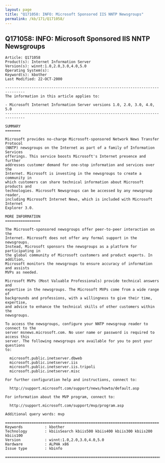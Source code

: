 ```yaml
---
layout: page
title: "Q171058: INFO: Microsoft Sponsored IIS NNTP Newsgroups"
permalink: /kb/171/Q171058/
---
```


## Q171058: INFO: Microsoft Sponsored IIS NNTP Newsgroups

	Article: Q171058
	Product(s): Internet Information Server
	Version(s): winnt:1.0,2.0,3.0,4.0,5.0
	Operating System(s): 
	Keyword(s): kbother
	Last Modified: 22-OCT-2000
	
	-------------------------------------------------------------------------------
	The information in this article applies to:
	
	- Microsoft Internet Information Server versions 1.0, 2.0, 3.0, 4.0, 5.0 
	-------------------------------------------------------------------------------
	
	SUMMARY
	=======
	
	Microsoft provides no-charge Microsoft-sponsored Network News Transfer Protocol
	(NNTP) newsgroups on the Internet as part of a family of Information Services
	offerings. This service boosts Microsoft's Internet presence and further
	addresses customer demand for one-stop information and services over the
	Internet. Microsoft is investing in the newsgroups to create a community in
	which customers can share technical information about Microsoft products and
	technologies. Microsoft Newsgroups can be accessed by any newsgroup reader,
	including Microsoft Internet News, which is included with Microsoft Internet
	Explorer 3.0.
	
	MORE INFORMATION
	================
	
	The Microsoft-sponsored newsgroups offer peer-to-peer interaction on the
	Internet. Microsoft does not offer any formal support in the newsgroups.
	Instead, Microsoft sponsors the newsgroups as a platform for participating in
	the global community of Microsoft customers and product experts. In addition,
	Microsoft monitors the newsgroups to ensure accuracy of information and assists
	MVPs as needed.
	
	Microsoft MVPs (Most Valuable Professionals) provide technical answers and
	expertise in the newsgroups. The Microsoft MVPs come from a wide range of
	backgrounds and professions, with a willingness to give their time, expertise,
	and advice to enhance the technical skills of other customers within the
	newsgroups.
	
	To access the newsgroups, configure your NNTP newsgroup reader to connect to the
	server msnews.microsoft.com. No user name or password is required to access this
	server. The following newsgroups are available for you to post your questions
	to:
	
	  microsoft.public.inetserver.dbweb
	  microsoft.public.inetserver.iis
	  microsoft.public.inetserver.iis.tripoli
	  microsoft.public.inetserver.misc
	
	For further configuration help and instructions, connect to:
	
	  http://support.microsoft.com/support/news/howto/default.asp
	
	For information about the MVP program, connect to:
	
	  http://support.microsoft.com/support/mvp/program.asp
	
	Additional query words: mvp
	
	======================================================================
	Keywords          : kbother 
	Technology        : kbiisSearch kbiis500 kbiis400 kbiis300 kbiis200 kbiis100
	Version           : winnt:1.0,2.0,3.0,4.0,5.0
	Hardware          : ALPHA x86
	Issue type        : kbinfo
	
	=============================================================================
	
